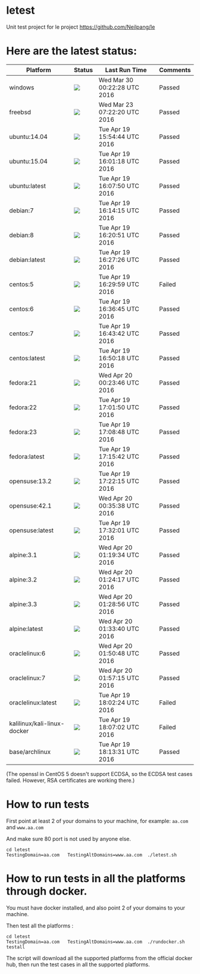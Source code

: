 # letest
Unit test project for le project https://github.com/Neilpang/le



# Here are the latest status:

| Platform | Status| Last Run Time| Comments|
-----------|-------|--------------|---------|
|windows|![](https://cdn.rawgit.com/Neilpang/letest/master/status/windows.svg?1459297348)|Wed Mar 30 00:22:28 UTC 2016| Passed |
|freebsd|![](https://cdn.rawgit.com/Neilpang/letest/master/status/freebsd.svg?1458717740)|Wed Mar 23 07:22:20 UTC 2016| Passed |
|ubuntu:14.04|![](https://cdn.rawgit.com/Neilpang/letest/master/status/ubuntu-14.04.svg?1461081284)|Tue Apr 19 15:54:44 UTC 2016| Passed |
|ubuntu:15.04|![](https://cdn.rawgit.com/Neilpang/letest/master/status/ubuntu-15.04.svg?1461081678)|Tue Apr 19 16:01:18 UTC 2016| Passed |
|ubuntu:latest|![](https://cdn.rawgit.com/Neilpang/letest/master/status/ubuntu-latest.svg?1461082070)|Tue Apr 19 16:07:50 UTC 2016| Passed |
|debian:7|![](https://cdn.rawgit.com/Neilpang/letest/master/status/debian-7.svg?1461082455)|Tue Apr 19 16:14:15 UTC 2016| Passed |
|debian:8|![](https://cdn.rawgit.com/Neilpang/letest/master/status/debian-8.svg?1461082851)|Tue Apr 19 16:20:51 UTC 2016| Passed |
|debian:latest|![](https://cdn.rawgit.com/Neilpang/letest/master/status/debian-latest.svg?1461083246)|Tue Apr 19 16:27:26 UTC 2016| Passed |
|centos:5|![](https://cdn.rawgit.com/Neilpang/letest/master/status/centos-5.svg?1461083399)|Tue Apr 19 16:29:59 UTC 2016| Failed |
|centos:6|![](https://cdn.rawgit.com/Neilpang/letest/master/status/centos-6.svg?1461083805)|Tue Apr 19 16:36:45 UTC 2016| Passed |
|centos:7|![](https://cdn.rawgit.com/Neilpang/letest/master/status/centos-7.svg?1461084222)|Tue Apr 19 16:43:42 UTC 2016| Passed |
|centos:latest|![](https://cdn.rawgit.com/Neilpang/letest/master/status/centos-latest.svg?1461084618)|Tue Apr 19 16:50:18 UTC 2016| Passed |
|fedora:21|![](https://cdn.rawgit.com/Neilpang/letest/master/status/fedora-21.svg?1461111826)|Wed Apr 20 00:23:46 UTC 2016| Passed |
|fedora:22|![](https://cdn.rawgit.com/Neilpang/letest/master/status/fedora-22.svg?1461085310)|Tue Apr 19 17:01:50 UTC 2016| Passed |
|fedora:23|![](https://cdn.rawgit.com/Neilpang/letest/master/status/fedora-23.svg?1461085728)|Tue Apr 19 17:08:48 UTC 2016| Passed |
|fedora:latest|![](https://cdn.rawgit.com/Neilpang/letest/master/status/fedora-latest.svg?1461086142)|Tue Apr 19 17:15:42 UTC 2016| Passed |
|opensuse:13.2|![](https://cdn.rawgit.com/Neilpang/letest/master/status/opensuse-13.2.svg?1461086535)|Tue Apr 19 17:22:15 UTC 2016| Passed |
|opensuse:42.1|![](https://cdn.rawgit.com/Neilpang/letest/master/status/opensuse-42.1.svg?1461112538)|Wed Apr 20 00:35:38 UTC 2016| Passed |
|opensuse:latest|![](https://cdn.rawgit.com/Neilpang/letest/master/status/opensuse-latest.svg?1461087121)|Tue Apr 19 17:32:01 UTC 2016| Passed |
|alpine:3.1|![](https://cdn.rawgit.com/Neilpang/letest/master/status/alpine-3.1.svg?1461115174)|Wed Apr 20 01:19:34 UTC 2016| Passed |
|alpine:3.2|![](https://cdn.rawgit.com/Neilpang/letest/master/status/alpine-3.2.svg?1461115457)|Wed Apr 20 01:24:17 UTC 2016| Passed |
|alpine:3.3|![](https://cdn.rawgit.com/Neilpang/letest/master/status/alpine-3.3.svg?1461115736)|Wed Apr 20 01:28:56 UTC 2016| Passed |
|alpine:latest|![](https://cdn.rawgit.com/Neilpang/letest/master/status/alpine-latest.svg?1461116020)|Wed Apr 20 01:33:40 UTC 2016| Passed |
|oraclelinux:6|![](https://cdn.rawgit.com/Neilpang/letest/master/status/oraclelinux-6.svg?1461117048)|Wed Apr 20 01:50:48 UTC 2016| Passed |
|oraclelinux:7|![](https://cdn.rawgit.com/Neilpang/letest/master/status/oraclelinux-7.svg?1461117435)|Wed Apr 20 01:57:15 UTC 2016| Passed |
|oraclelinux:latest|![](https://cdn.rawgit.com/Neilpang/letest/master/status/oraclelinux-latest.svg?1461088944)|Tue Apr 19 18:02:24 UTC 2016| Failed |
|kalilinux/kali-linux-docker|![](https://cdn.rawgit.com/Neilpang/letest/master/status/kalilinux-kali-linux-docker.svg?1461089222)|Tue Apr 19 18:07:02 UTC 2016| Failed |
|base/archlinux|![](https://cdn.rawgit.com/Neilpang/letest/master/status/base-archlinux.svg?1461089611)|Tue Apr 19 18:13:31 UTC 2016| Passed |
(The openssl in CentOS 5 doesn't support ECDSA, so the ECDSA test cases failed. However, RSA certificates are working there.)

# How to run tests

First point at least 2 of your domains to your machine, 
for example: `aa.com` and `www.aa.com`

And make sure 80 port is not used by anyone else.

```
cd letest
TestingDomain=aa.com   TestingAltDomains=www.aa.com  ./letest.sh
```

# How to run tests in all the platforms through docker.

You must have docker installed, and also point 2 of your domains to your machine.

Then test all the platforms :

```
cd letest
TestingDomain=aa.com   TestingAltDomains=www.aa.com  ./rundocker.sh  testall
```

The script will download all the supported platforms from the official docker hub, then run the test cases in all the supported platforms.






